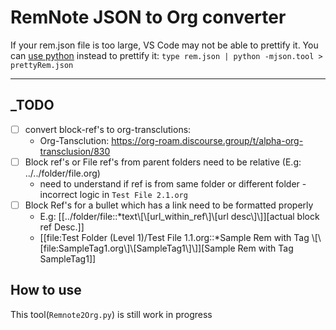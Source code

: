 # RemNote JSON to Org converter
If your rem.json file is too large, VS Code may not be able to prettify it. You can [use python](https://stackoverflow.com/questions/19875218/best-way-to-format-large-json-file-30-mb) instead to prettify it: `type rem.json | python -mjson.tool > prettyRem.json`
___

## _TODO
* [ ] convert block-ref's to org-transclutions:
    * Org-Tansclution: https://org-roam.discourse.group/t/alpha-org-transclusion/830
* [ ] Block ref's or File ref's from parent folders need to be relative (E.g: ../../folder/file.org)
    * need to understand if ref is from same folder or different folder - incorrect logic in `Test File 2.1.org`
* [ ] Block Ref's for a bullet which has a link need to be formatted properly
    * E.g: [[../folder/file::*text\\[\\[url_within_ref\\]\\[url desc\\]\\]][actual block ref Desc.]]
    * [[file:Test Folder (Level 1)/Test File 1.1.org::*Sample Rem with Tag \\[\\[file:SampleTag1.org\\]\\[SampleTag1\\]\\]][Sample Rem with Tag SampleTag1]]

## How to use

This tool(`Remnote2Org.py`) is still work in progress
